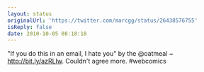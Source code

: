 ```yaml
---
layout: status
originalUrl: 'https://twitter.com/marcgg/status/26438576755'
isReply: false
date: 2010-10-05 08:18:18
---
```


"If you do this in an email, I hate you" by the @oatmeal ~ http://bit.ly/azRLIw. Couldn't agree more. #webcomics
